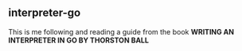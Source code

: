 ## interpreter-go

This is me following and reading a guide from the book **WRITING AN INTERPRETER IN GO BY THORSTON
BALL**

